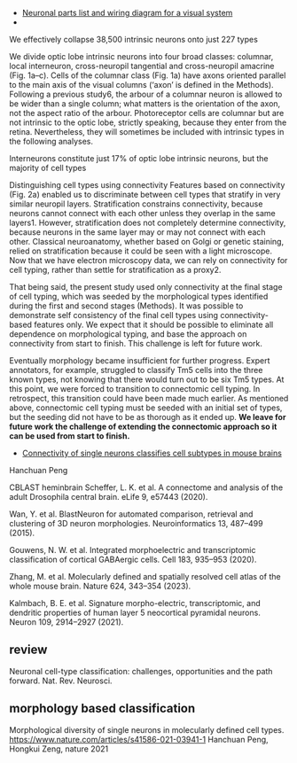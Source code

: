 
- [Neuronal parts list and wiring diagram for a visual system](https://www.nature.com/articles/s41586-024-07981-1)
- 
We effectively collapse 38,500 intrinsic neurons onto just 227 types

We divide optic lobe intrinsic neurons into four broad classes: columnar, local interneuron, cross-neuropil tangential and cross-neuropil amacrine (Fig. 1a–c). Cells of the columnar class (Fig. 1a) have axons oriented parallel to the main axis of the visual columns (‘axon’ is defined in the  Methods). Following a previous study6, the arbour of a columnar neuron is allowed to be wider than a single column; what matters is the orientation of the axon, not the aspect ratio of the arbour. Photoreceptor cells are columnar but are not intrinsic to the optic lobe, strictly speaking, because they enter from the retina. Nevertheless, they will sometimes be included with intrinsic types in the following analyses.

Interneurons constitute just 17% of optic lobe intrinsic neurons, but the majority of cell types

Distinguishing cell types using connectivity
Features based on connectivity (Fig. 2a) enabled us to discriminate between cell types that stratify in very similar neuropil layers. Stratification constrains connectivity, because neurons cannot connect with each other unless they overlap in the same layers1. However, stratification does not completely determine connectivity, because neurons in the same layer may or may not connect with each other. Classical neuroanatomy, whether based on Golgi or genetic staining, relied on stratification because it could be seen with a light microscope. Now that we have electron microscopy data, we can rely on connectivity for cell typing, rather than settle for stratification as a proxy2.

That being said, the present study used only connectivity at the final stage of cell typing, which was seeded by the morphological types identified during the first and second stages (Methods). It was possible to demonstrate self consistency of the final cell types using connectivity-based features only. We expect that it should be possible to eliminate all dependence on morphological typing, and base the approach on connectivity from start to finish. This challenge is left for future work.


Eventually morphology became insufficient for further progress. Expert annotators, for example, struggled to classify Tm5 cells into the three known types, not knowing that there would turn out to be six Tm5 types. At this point, we were forced to transition to connectomic cell typing. In retrospect, this transition could have been made much earlier. As mentioned above, connectomic cell typing must be seeded with an initial set of types, but the seeding did not have to be as thorough as it ended up. **We leave for future work the challenge of extending the connectomic approach so it can be used from start to finish.**

- [Connectivity of single neurons classifies cell subtypes in mouse brains](https://www.nature.com/articles/s41592-025-02621-6)

Hanchuan Peng 


 CBLAST
 heminbrain
Scheffer, L. K. et al. A connectome and analysis of the adult Drosophila central brain. eLife 9, e57443 (2020).

Wan, Y. et al. BlastNeuron for automated comparison, retrieval and clustering of 3D neuron morphologies. Neuroinformatics 13, 487–499 (2015).

Gouwens, N. W. et al. Integrated morphoelectric and transcriptomic classification of cortical GABAergic cells. Cell 183, 935–953 (2020).

Zhang, M. et al. Molecularly defined and spatially resolved cell atlas of the whole mouse brain. Nature 624, 343–354 (2023).

Kalmbach, B. E. et al. Signature morpho-electric, transcriptomic, and dendritic properties of human layer 5 neocortical pyramidal neurons. Neuron 109, 2914–2927 (2021).


## review
Neuronal cell-type classification: challenges, opportunities and the path forward. Nat. Rev. Neurosci.

## morphology based classification
Morphological diversity of single neurons in molecularly defined cell types.
https://www.nature.com/articles/s41586-021-03941-1
Hanchuan Peng, Hongkui Zeng, nature 2021



